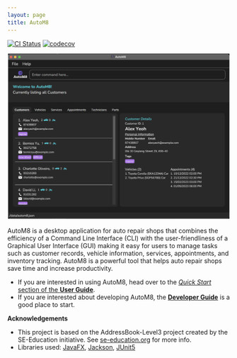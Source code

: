 ```yaml
---
layout: page
title: AutoM8
---
```


[![CI Status](https://github.com/AY2223S2-CS2103-W17-4/tp/actions/workflows/gradle.yml/badge.svg)](https://github.com/AY2223S2-CS2103-W17-4/tp/actions)
[![codecov](https://codecov.io/gh/AY2223S2-CS2103-W17-4/tp/branch/master/graph/badge.svg)](https://codecov.io/gh/AY2223S2-CS2103-W17-4/tp)

![Ui](images/Ui.png)

AutoM8 is a desktop application for auto repair shops that combines the efficiency of a Command Line Interface (CLI) with the user-friendliness of a Graphical User Interface (GUI) making it easy for users to manage tasks such as customer records, vehicle information, services, appointments, and inventory tracking. AutoM8 is a powerful tool that helps auto repair shops save time and increase productivity.

* If you are interested in using AutoM8, head over to the [_Quick Start_ section of the **User Guide**](UserGuide.html#quick-start).
* If you are interested about developing AutoM8, the [**Developer Guide**](DeveloperGuide.html) is a good place to start.

**Acknowledgements**
* This project is based on the AddressBook-Level3 project created by the SE-Education initiative. See [se-education.org](https://se-education.org#https://se-education.org) for more info.
* Libraries used: [JavaFX](https://openjfx.io/), [Jackson](https://github.com/FasterXML/jackson), [JUnit5](https://github.com/junit-team/junit5)
